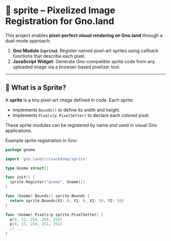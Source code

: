 # 🧱 sprite – Pixelized Image Registration for Gno.land

This project enables **pixel-perfect visual rendering on Gno.land** through a dual-mode approach:

1. **Gno Module (`sprite`)**: Register named pixel-art sprites using callback functions that describe each pixel.
2. **JavaScript Widget**: Generate Gno-compatible sprite code from any uploaded image via a browser-based pixelizer tool.

---

## 🌈 What is a Sprite?

A **sprite** is a tiny pixel-art image defined in code. Each sprite:

- Implements `Bounds()` to define its width and height.
- Implements `Pixels(p PixelSetter)` to declare each colored pixel.

These sprite modules can be registered by name and used in visual Gno applications.

Example sprite registration in Gno:
```go
package gnome

import "gno.land/r/stackdump/sprite"

type Gnome struct{}

func init() {
  sprite.Register("gnome", Gnome{})
}

func (Gnome) Bounds() sprite.Bounds {
  return sprite.Bounds{X1: 0, Y1: 0, X2: 50, Y2: 50}
}

func (Gnome) Pixels(p sprite.PixelSetter) {
  p(9, 22, 254, 254, 254)
  p(9, 23, 250, 251, 251)
  // ...
}
